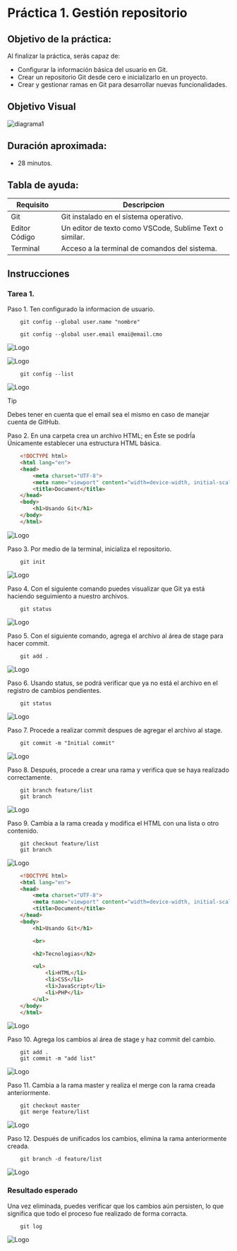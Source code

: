 # Práctica 1. Gestión repositorio

## Objetivo de la práctica:
Al finalizar la práctica, serás capaz de:
- Configurar la información básica del usuario en Git.
- Crear un repositorio Git desde cero e inicializarlo en un proyecto.
- Crear y gestionar ramas en Git para desarrollar nuevas funcionalidades.

## Objetivo Visual 

![diagrama1](../images/cap1/21.png)

## Duración aproximada:
- 28 minutos.

## Tabla de ayuda:

| Requisito | Descripcion|
| --- | --- |
| Git | Git instalado en el sistema operativo. |
| Editor Código | Un editor de texto como VSCode, Sublime Text o similar. |
| Terminal | Acceso a la terminal de comandos del sistema. |

## Instrucciones 

### Tarea 1. 
Paso 1. Ten configurado la informacion de usuario.

        git config --global user.name "nombre"

        git config --global user.email emai@email.cmo

![Logo](../images/cap1/1.png)

![Logo](../images/cap1/2.png)

        git config --list

![Logo](../images/cap1/3.png)


> [!TIP]
> Debes tener en cuenta que el email sea el mismo en caso de manejar cuenta de GitHub.

Paso 2. En una carpeta crea un archivo HTML; en Éste se podrÍa Únicamente establecer una estructura HTML básica.

```html
    <!DOCTYPE html>
    <html lang="en">
    <head>
        <meta charset="UTF-8">
        <meta name="viewport" content="width=device-width, initial-scale=1.0">
        <title>Document</title>
    </head>
    <body>
        <h1>Usando Git</h1>
    </body>
    </html>
```

![Logo](../images/cap1/6.png)

Paso 3. Por medio de la terminal, inicializa el repositorio.

        git init

![Logo](../images/cap1/7.png)

Paso 4. Con el siguiente comando puedes visualizar que Git ya está haciendo seguimiento a nuestro archivos.

        git status

![Logo](../images/cap1/8.png)

Paso 5. Con el siguiente comando, agrega el archivo al área de stage para hacer commit.

        git add .

![Logo](../images/cap1/9.png)

Paso 6. Usando status, se podrá verificar que ya no está el archivo en el registro de cambios pendientes.

        git status

![Logo](../images/cap1/10.png)

Paso 7. Procede a realizar commit despues de agregar el archivo al stage.

        git commit -m "Initial commit"

![Logo](../images/cap1/11.png)

Paso 8. Después, procede a crear una rama y verifica que se haya realizado correctamente.

        git branch feature/list
        git branch

![Logo](../images/cap1/13.png)

Paso 9. Cambia a la rama creada y modifica el HTML con una lista o otro contenido.

        git checkout feature/list
        git branch

![Logo](../images/cap1/14.png)

```html
    <!DOCTYPE html>
    <html lang="en">
    <head>
        <meta charset="UTF-8">
        <meta name="viewport" content="width=device-width, initial-scale=1.0">
        <title>Document</title>
    </head>
    <body>
        <h1>Usando Git</h1>

        <br>

        <h2>Tecnologias</h2>

        <ul>
            <li>HTML</li>
            <li>CSS</li>
            <li>JavaScript</li>
            <li>PHP</li>
        </ul>
    </body>
    </html>
```
![Logo](../images/cap1/15.png)

Paso 10. Agrega los cambios al área de stage y haz commit del cambio.

        git add .
        git commit -m "add list"

![Logo](../images/cap1/16.png)

Paso 11. Cambia a la rama master y realiza el merge con la rama creada anteriormente.

        git checkout master
        git merge feature/list

![Logo](../images/cap1/17.png)

Paso 12. Después de unificados los cambios, elimina la rama anteriormente creada.

        git branch -d feature/list

![Logo](../images/cap1/19.png)

### Resultado esperado
Una vez eliminada, puedes verificar que los cambios aún persisten, lo que significa que todo el proceso fue realizado de forma corracta.

        git log

![Logo](../images/cap1/20.png)
